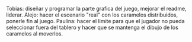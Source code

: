 Tobias: diseñar y programar la parte grafica del juego, mejorar el readme, liderar.
Alejo: hacer el escenario "real" con los caramelos distribuidos, ponerle fin al juego.
Paulina: hacer el limite para que el jugador no pueda seleccionar fuera del tablero y hacer que se mantenga el dibujo de los caramelos al moverlos.
